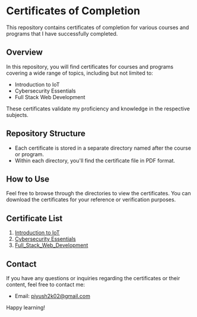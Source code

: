 # Certificates of Completion

This repository contains certificates of completion for various courses and programs that I have successfully completed.

## Overview

In this repository, you will find certificates for courses and programs covering a wide range of topics, including but not limited to:

- Introduction to IoT
- Cybersecurity Essentials
- Full Stack Web Development

These certificates validate my proficiency and knowledge in the respective subjects.

## Repository Structure

- Each certificate is stored in a separate directory named after the course or program.
- Within each directory, you'll find the certificate file in PDF format.

## How to Use

Feel free to browse through the directories to view the certificates. You can download the certificates for your reference or verification purposes.

## Certificate List

1. [Introduction to IoT](https://github.com/Piyush-Sharma-Github/Certificates/tree/main/Introduction%20to%20IOT)
2. [Cybersecurity Essentials](https://github.com/Piyush-Sharma-Github/Certificates/tree/main/FullStack%20Web%20Developer)
3. [Full_Stack_Web_Development](https://github.com/Piyush-Sharma-Github/Certificates/tree/main/FullStack%20Web%20Developer)

## Contact

If you have any questions or inquiries regarding the certificates or their content, feel free to contact me:

- Email: piyush2k02@gmail.com

Happy learning!

